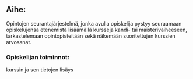 ## Aihe: 
Opintojen seurantajärjestelmä, jonka avulla opiskelija pystyy seuraamaan opiskelujensa etenemistä lisäämällä kursseja kandi- tai maisterivaiheeseen, tarkastelemaan opintopisteitään sekä näkemään suoritettujen kurssien arvosanat.

### Opiskelijan toiminnot: 
kurssin ja sen tietojen lisäys
